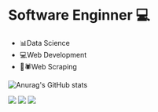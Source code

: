 # Software Enginner 💻

- 📊Data Science                               
- 💻Web Development
- 🤖🕷Web Scraping

![Anurag's GitHub stats](https://github-readme-stats.vercel.app/api?username=nestorsilva00&show_icons=true&theme=merko)

<a href='https://www.linkedin.com/in/nestorsilvahernandez/'><img src="https://img.icons8.com/color/32/000000/linkedin.png"/></a>
<a href='https://twitter.com/NestorSilva25'><img src="https://img.icons8.com/fluency/32/000000/twitter.png"/></a>
<a href='https://t.me/wolfnash'><img src="https://img.icons8.com/fluency/32/000000/telegram-app.png"/></a>
